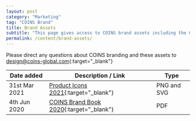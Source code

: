 ```yaml
---
layout: post
category: "Marketing"
tag: "COINS Brand"
title: Brand Assets
subtitle: "This page gives access to COINS brand assets including the COINS logo, select templates, and updated brand guidelines.  More files will be added to this page as they become available."
permalink: /content/brand-assets/
---
```


Please direct any questions about COINS branding and these assets to [design@coins-global.com](mailto:design@coins-global.com){:target="_blank"}

| Date added    | Description / Link                                                                                                | Type        |
|---------------|-------------------------------------------------------------------------------------------------------------------|-------------|
| 31st Mar 2021 | [Product Icons 2021](https://www.dropbox.com/sh/3gmxjb3nvrvoz73/AABB88HDjozojwnR0qH27TQaa?dl=0){:target="_blank"} | PNG and SVG |
| 4th Jun 2020  | [COINS Brand Book 2020](https://www.dropbox.com/s/cidpca2ewjbs7rr/BrandBook_v11.pdf?dl=0){:target="_blank"}       | PDF         |
